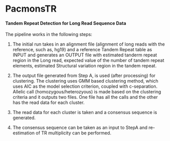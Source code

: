 PacmonsTR
=========

#### Tandem Repeat Detection for Long Read Sequence Data

The pipeline works in the following steps:

1. The initial run takes in an alignment file (alignment of long reads with the reference, such as, hg19) and a reference Tandem Repeat table as INPUT and generates an OUTPUT file with estimated tanderm repeat region in the Long read, expected value of the number of tandem repeat elements, estimated Structural variation region in the tandem repeat.

2. The output file generated from Step A, is used (after processing) for clustering. The clustering uses GMM based clustering method, which uses AIC as the model selection criterion, coupled with c-separation. Allelic call (homozygous/heterozyous) is made based on the clustering criteria and it outputs two files. One file has all the calls and the other has the read data for each cluster.

3. The read data for each cluster is taken and a consensus sequence is generated. 

4. The consensus sequence can be taken as an input to StepA and re-estimation of TR multiplicity can be performed.
